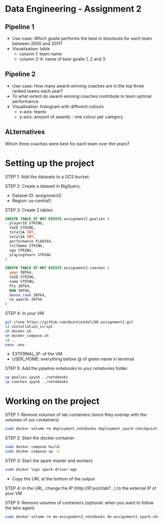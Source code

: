 # Data Engineering - Assignment 2

## Pipeline 1
- Use-case: Which goalie performs the best in shootouts for each team between 2000 and 2011? 
- Visualisation: table
    - column 1: team name
    - column 2-4: name of best goalie 1, 2 and 3

## Pipeline 2
- Use-case: How many award-winning coaches are in the top three ranked teams each year?
- To what extent do award-winning coaches contribute to team optimal performance.
- Visualisation: histogram with different colours
    - x-axis: teams
    - y-axis: amount of awards - one colour per category

## ALternatives
Which three coaches were best for each team over the years?

# Setting up the project
STEP 1: Add the datasets to a GCS bucket.

STEP 2: Create a dataset in BigQuery.
- Dataset ID: assignment2.
- Region: us-central1.

STEP 3: Create 2 tables.
```sql
CREATE TABLE IF NOT EXISTS assignment2.goalies (
  playerID STRING,
  tmID STRING,
  totalSA INT,
  totalGA INT,
  performance FLOAT64,
  fullName STRING,
  age STRING,
  playingYears STRING
)
```
```sql
CREATE TABLE IF NOT EXISTS assignment2.coaches (
  year INT64,
  tmID STRING,
  name STRING,
  Pts INT64,
  ROW INT64,
  dense_rank INT64,
  no_awards INT64
)
```

STEP 4: In your VM
```bash
git clone https://github.com/QuintineSol/DE-assignment2.git
cd installation_script
sh docker.sh
sh docker_compose.sh
cd ..
nano .env
```
- EXTERNAL_IP: of the VM
- USER_HOME: everything before @ of green name in terminal

STEP 5: Add the pipeline notebooks to your notebooks folder.
```bash
cp goalies.ipynb ../notebooks
cp coaches.ipynb ../notebooks
```

# Working on the project
STEP 1: Remove volumes of lab containers (since they overlap with the volumes of our containers)
```bash
sudo docker volume rm deployment_notebooks deployment_spark-checkpoint deployment_spark-data
```

STEP 2: Start the docker container
```bash
sudo docker compose build
sudo docker compose up -d
```

STEP 3: Start the spark master and workers
```bash
sudo docker logs spark-driver-app
```
- Copy the URL at the bottom of the output

STEP 4: In the URL, change the IP (http://IP:port/lab?...) to the external IP of your VM

STEP 5: Remove volumes of containers (optional: when you want to follow the labs again)
```bash
sudo docker volume rm de-assignment2_notebooks de-assignment2_spark-checkpoint de-assignment2_spark-data
```